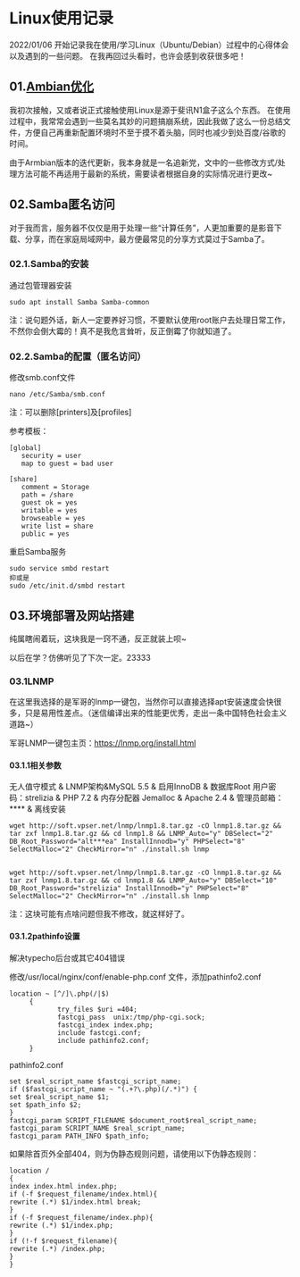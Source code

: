 # Linux使用记录

2022/01/06
开始记录我在使用/学习Linux（Ubuntu/Debian）过程中的心得体会以及遇到的一些问题。
在我再回过头看时，也许会感到收获很多吧！

## 01.[Ambian优化](https://github.com/Portuguass/Linux_learning/blob/main/Ambian优化.md)

我初次接触，又或者说正式接触使用Linux是源于斐讯N1盒子这么个东西。
在使用过程中，我常常会遇到一些莫名其妙的问题搞崩系统，因此我做了这么一份总结文件，方便自己再重新配置环境时不至于摸不着头脑，同时也减少到处百度/谷歌的时间。

由于Armbian版本的迭代更新，我本身就是一名追新党，文中的一些修改方式/处理方法可能不再适用于最新的系统，需要读者根据自身的实际情况进行更改~

## 02.Samba匿名访问

对于我而言，服务器不仅仅是用于处理一些“计算任务”，人更加重要的是影音下载、分享，而在家庭局域网中，最方便最常见的分享方式莫过于Samba了。

### 02.1.Samba的安装

通过包管理器安装

```
sudo apt install Samba Samba-common 
```

注：说句题外话，新人一定要养好习惯，不要默认使用root账户去处理日常工作，不然你会倒大霉的！真不是我危言耸听，反正倒霉了你就知道了。

### 02.2.Samba的配置（匿名访问）

修改smb.conf文件

```
nano /etc/Samba/smb.conf
```

注：可以删除[printers]及[profiles]

参考模板：

```
[global]
   security = user
   map to guest = bad user

[share]
   comment = Storage
   path = /share
   guest ok = yes
   writable = yes
   browseable = yes
   write list = share
   public = yes
```

重启Samba服务

```
sudo service smbd restart
抑或是
sudo /etc/init.d/smbd restart
```

## 03.环境部署及网站搭建

纯属瞎闹着玩，这块我是一窍不通，反正就装上呗~

以后在学？仿佛听见了下次一定。23333

### 03.1LNMP

在这里我选择的是军哥的lnmp一键包，当然你可以直接选择apt安装速度会快很多，只是易用性差点。（迷信编译出来的性能更优秀，走出一条中国特色社会主义道路~）

军哥LNMP一键包主页：https://lnmp.org/install.html

#### 03.1.1相关参数

无人值守模式 & LNMP架构&MySQL 5.5 &  启用InnoDB & 数据库Root 用户密码：strelizia & PHP 7.2 & 内存分配器 Jemalloc & Apache 2.4 & 管理员邮箱：**** & 离线安装

```
wget http://soft.vpser.net/lnmp/lnmp1.8.tar.gz -cO lnmp1.8.tar.gz && tar zxf lnmp1.8.tar.gz && cd lnmp1.8 && LNMP_Auto="y" DBSelect="2" DB_Root_Password="alt***ea" InstallInnodb="y" PHPSelect="8" SelectMalloc="2" CheckMirror="n" ./install.sh lnmp


wget http://soft.vpser.net/lnmp/lnmp1.8.tar.gz -cO lnmp1.8.tar.gz && tar zxf lnmp1.8.tar.gz && cd lnmp1.8 && LNMP_Auto="y" DBSelect="10" DB_Root_Password="strelizia" InstallInnodb="y" PHPSelect="8" SelectMalloc="2" CheckMirror="n" ./install.sh lnmp
```

注：这块可能有点啥问题但我不修改，就这样好了。

#### 03.1.2pathinfo设置

解决typecho后台或其它404错误

修改/usr/local/nginx/conf/enable-php.conf 文件，添加pathinfo2.conf

```
location ~ [^/]\.php(/|$)
     {
            try_files $uri =404;
            fastcgi_pass  unix:/tmp/php-cgi.sock;
            fastcgi_index index.php;
            include fastcgi.conf;
            include pathinfo2.conf;
     }
```

pathinfo2.conf

```
set $real_script_name $fastcgi_script_name;
if ($fastcgi_script_name ~ "(.+?\.php)(/.*)") {
set $real_script_name $1;
set $path_info $2;
}
fastcgi_param SCRIPT_FILENAME $document_root$real_script_name;
fastcgi_param SCRIPT_NAME $real_script_name;
fastcgi_param PATH_INFO $path_info;
```

如果除首页外全部404，则为伪静态规则问题，请使用以下伪静态规则：

```
location /
{
index index.html index.php;
if (-f $request_filename/index.html){
rewrite (.*) $1/index.html break;
}
if (-f $request_filename/index.php){
rewrite (.*) $1/index.php;
}
if (!-f $request_filename){
rewrite (.*) /index.php;
}
}
```

